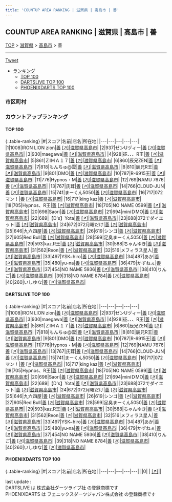 ```yaml
---
title: 'COUNTUP AREA RANKING | 滋賀県 | 高島市 | 善'
---
```

## COUNTUP AREA RANKING | 滋賀県 | 高島市 | 善

[TOP](/darts/rank/) > [滋賀県](/darts/rank/滋賀県/) > [高島市](/darts/rank/滋賀県/高島市/) > 善

___

<a href="https://twitter.com/share?ref_src=twsrc%5Etfw" data-text="COUNTUP AREA RANKING | 滋賀県高島市善" class="twitter-share-button" data-hashtags="DARTSLIVE,PHOENIXDARTS,darts,ダーツ" data-show-count="false">Tweet</a>

* [ランキング](#カウントアップランキング)
    * [TOP 100](#top-100)
    * [DARTSLIVE TOP 100](#dartslive-top-100)
    * [PHOENIXDARTS TOP 100](#phoenixdarts-top-100)

### 市区町村

<ul>

</ul>

### カウントアップランキング

#### TOP 100



{:.table-ranking}
|#|スコア|名前|店名|所在地|
|---|---|---|---|---|
|1|1008|<span class="rank-name-dl">IRON LION zion</span>|<a href="/darts/rank/shops/5f7b7ca7bdac62f1f454cb89828a1cfe.html">善</a> <a href="https://search.dartslive.com/jp/shop/5f7b7ca7bdac62f1f454cb89828a1cfe">[↗]</a>|<a href="/darts/rank/滋賀県/高島市">滋賀県高島市</a>|
|2|937|<span class="rank-name-dl">ゼンUヅィー</span>|<a href="/darts/rank/shops/5f7b7ca7bdac62f1f454cb89828a1cfe.html">善</a> <a href="https://search.dartslive.com/jp/shop/5f7b7ca7bdac62f1f454cb89828a1cfe">[↗]</a>|<a href="/darts/rank/滋賀県/高島市">滋賀県高島市</a>|
|3|930|<span class="rank-name-dl">maegawa</span>|<a href="/darts/rank/shops/5f7b7ca7bdac62f1f454cb89828a1cfe.html">善</a> <a href="https://search.dartslive.com/jp/shop/5f7b7ca7bdac62f1f454cb89828a1cfe">[↗]</a>|<a href="/darts/rank/滋賀県/高島市">滋賀県高島市</a>|
|4|928|<span class="rank-name-dl">征、、、R王</span>|<a href="/darts/rank/shops/5f7b7ca7bdac62f1f454cb89828a1cfe.html">善</a> <a href="https://search.dartslive.com/jp/shop/5f7b7ca7bdac62f1f454cb89828a1cfe">[↗]</a>|<a href="/darts/rank/滋賀県/高島市">滋賀県高島市</a>|
|5|861|<span class="rank-name-dl">ＺIＭＡ１７</span>|<a href="/darts/rank/shops/5f7b7ca7bdac62f1f454cb89828a1cfe.html">善</a> <a href="https://search.dartslive.com/jp/shop/5f7b7ca7bdac62f1f454cb89828a1cfe">[↗]</a>|<a href="/darts/rank/滋賀県/高島市">滋賀県高島市</a>|
|6|860|<span class="rank-name-dl">辰兄ZEN</span>|<a href="/darts/rank/shops/5f7b7ca7bdac62f1f454cb89828a1cfe.html">善</a> <a href="https://search.dartslive.com/jp/shop/5f7b7ca7bdac62f1f454cb89828a1cfe">[↗]</a>|<a href="/darts/rank/滋賀県/高島市">滋賀県高島市</a>|
|7|818|<span class="rank-name-dl">もんちゅ@雲</span>|<a href="/darts/rank/shops/5f7b7ca7bdac62f1f454cb89828a1cfe.html">善</a> <a href="https://search.dartslive.com/jp/shop/5f7b7ca7bdac62f1f454cb89828a1cfe">[↗]</a>|<a href="/darts/rank/滋賀県/高島市">滋賀県高島市</a>|
|8|810|<span class="rank-name-dl">辰兄R王</span>|<a href="/darts/rank/shops/5f7b7ca7bdac62f1f454cb89828a1cfe.html">善</a> <a href="https://search.dartslive.com/jp/shop/5f7b7ca7bdac62f1f454cb89828a1cfe">[↗]</a>|<a href="/darts/rank/滋賀県/高島市">滋賀県高島市</a>|
|9|801|<span class="rank-name-dl">DMO</span>|<a href="/darts/rank/shops/5f7b7ca7bdac62f1f454cb89828a1cfe.html">善</a> <a href="https://search.dartslive.com/jp/shop/5f7b7ca7bdac62f1f454cb89828a1cfe">[↗]</a>|<a href="/darts/rank/滋賀県/高島市">滋賀県高島市</a>|
|10|787|<span class="rank-name-dl">R-6915王</span>|<a href="/darts/rank/shops/5f7b7ca7bdac62f1f454cb89828a1cfe.html">善</a> <a href="https://search.dartslive.com/jp/shop/5f7b7ca7bdac62f1f454cb89828a1cfe">[↗]</a>|<a href="/darts/rank/滋賀県/高島市">滋賀県高島市</a>|
|11|776|<span class="rank-name-dl">Hypnos・M</span>|<a href="/darts/rank/shops/5f7b7ca7bdac62f1f454cb89828a1cfe.html">善</a> <a href="https://search.dartslive.com/jp/shop/5f7b7ca7bdac62f1f454cb89828a1cfe">[↗]</a>|<a href="/darts/rank/滋賀県/高島市">滋賀県高島市</a>|
|12|769|<span class="rank-name-dl">NAMU 7676</span>|<a href="/darts/rank/shops/5f7b7ca7bdac62f1f454cb89828a1cfe.html">善</a> <a href="https://search.dartslive.com/jp/shop/5f7b7ca7bdac62f1f454cb89828a1cfe">[↗]</a>|<a href="/darts/rank/滋賀県/高島市">滋賀県高島市</a>|
|13|767|<span class="rank-name-dl">氏茸</span>|<a href="/darts/rank/shops/5f7b7ca7bdac62f1f454cb89828a1cfe.html">善</a> <a href="https://search.dartslive.com/jp/shop/5f7b7ca7bdac62f1f454cb89828a1cfe">[↗]</a>|<a href="/darts/rank/滋賀県/高島市">滋賀県高島市</a>|
|14|766|<span class="rank-name-dl">CLOUD-JUN</span>|<a href="/darts/rank/shops/5f7b7ca7bdac62f1f454cb89828a1cfe.html">善</a> <a href="https://search.dartslive.com/jp/shop/5f7b7ca7bdac62f1f454cb89828a1cfe">[↗]</a>|<a href="/darts/rank/滋賀県/高島市">滋賀県高島市</a>|
|15|741|<span class="rank-name-dl">まーくん5050</span>|<a href="/darts/rank/shops/5f7b7ca7bdac62f1f454cb89828a1cfe.html">善</a> <a href="https://search.dartslive.com/jp/shop/5f7b7ca7bdac62f1f454cb89828a1cfe">[↗]</a>|<a href="/darts/rank/滋賀県/高島市">滋賀県高島市</a>|
|16|717|<span class="rank-name-dl">072マン！</span>|<a href="/darts/rank/shops/5f7b7ca7bdac62f1f454cb89828a1cfe.html">善</a> <a href="https://search.dartslive.com/jp/shop/5f7b7ca7bdac62f1f454cb89828a1cfe">[↗]</a>|<a href="/darts/rank/滋賀県/高島市">滋賀県高島市</a>|
|16|717|<span class="rank-name-dl">king kaz</span>|<a href="/darts/rank/shops/5f7b7ca7bdac62f1f454cb89828a1cfe.html">善</a> <a href="https://search.dartslive.com/jp/shop/5f7b7ca7bdac62f1f454cb89828a1cfe">[↗]</a>|<a href="/darts/rank/滋賀県/高島市">滋賀県高島市</a>|
|18|705|<span class="rank-name-dl">Hypnos、R王</span>|<a href="/darts/rank/shops/5f7b7ca7bdac62f1f454cb89828a1cfe.html">善</a> <a href="https://search.dartslive.com/jp/shop/5f7b7ca7bdac62f1f454cb89828a1cfe">[↗]</a>|<a href="/darts/rank/滋賀県/高島市">滋賀県高島市</a>|
|18|705|<span class="rank-name-dl">NO NAME 0599</span>|<a href="/darts/rank/shops/5f7b7ca7bdac62f1f454cb89828a1cfe.html">善</a> <a href="https://search.dartslive.com/jp/shop/5f7b7ca7bdac62f1f454cb89828a1cfe">[↗]</a>|<a href="/darts/rank/滋賀県/高島市">滋賀県高島市</a>|
|20|698|<span class="rank-name-dl">Saori</span>|<a href="/darts/rank/shops/5f7b7ca7bdac62f1f454cb89828a1cfe.html">善</a> <a href="https://search.dartslive.com/jp/shop/5f7b7ca7bdac62f1f454cb89828a1cfe">[↗]</a>|<a href="/darts/rank/滋賀県/高島市">滋賀県高島市</a>|
|21|694|<span class="rank-name-dl">miniＤMO</span>|<a href="/darts/rank/shops/5f7b7ca7bdac62f1f454cb89828a1cfe.html">善</a> <a href="https://search.dartslive.com/jp/shop/5f7b7ca7bdac62f1f454cb89828a1cfe">[↗]</a>|<a href="/darts/rank/滋賀県/高島市">滋賀県高島市</a>|
|22|689|<span class="rank-name-dl">【D&#x27;s】Yota</span>|<a href="/darts/rank/shops/5f7b7ca7bdac62f1f454cb89828a1cfe.html">善</a> <a href="https://search.dartslive.com/jp/shop/5f7b7ca7bdac62f1f454cb89828a1cfe">[↗]</a>|<a href="/darts/rank/滋賀県/高島市">滋賀県高島市</a>|
|23|688|<span class="rank-name-dl">072でダイエット</span>|<a href="/darts/rank/shops/5f7b7ca7bdac62f1f454cb89828a1cfe.html">善</a> <a href="https://search.dartslive.com/jp/shop/5f7b7ca7bdac62f1f454cb89828a1cfe">[↗]</a>|<a href="/darts/rank/滋賀県/高島市">滋賀県高島市</a>|
|24|672|<span class="rank-name-dl">072月曜だけ</span>|<a href="/darts/rank/shops/5f7b7ca7bdac62f1f454cb89828a1cfe.html">善</a> <a href="https://search.dartslive.com/jp/shop/5f7b7ca7bdac62f1f454cb89828a1cfe">[↗]</a>|<a href="/darts/rank/滋賀県/高島市">滋賀県高島市</a>|
|25|646|<span class="rank-name-dl">九六四屋</span>|<a href="/darts/rank/shops/5f7b7ca7bdac62f1f454cb89828a1cfe.html">善</a> <a href="https://search.dartslive.com/jp/shop/5f7b7ca7bdac62f1f454cb89828a1cfe">[↗]</a>|<a href="/darts/rank/滋賀県/高島市">滋賀県高島市</a>|
|26|619|<span class="rank-name-dl">シンゴ</span>|<a href="/darts/rank/shops/5f7b7ca7bdac62f1f454cb89828a1cfe.html">善</a> <a href="https://search.dartslive.com/jp/shop/5f7b7ca7bdac62f1f454cb89828a1cfe">[↗]</a>|<a href="/darts/rank/滋賀県/高島市">滋賀県高島市</a>|
|27|605|<span class="rank-name-dl">Red Bull</span>|<a href="/darts/rank/shops/5f7b7ca7bdac62f1f454cb89828a1cfe.html">善</a> <a href="https://search.dartslive.com/jp/shop/5f7b7ca7bdac62f1f454cb89828a1cfe">[↗]</a>|<a href="/darts/rank/滋賀県/高島市">滋賀県高島市</a>|
|28|599|<span class="rank-name-dl">足臭まーくん5050</span>|<a href="/darts/rank/shops/5f7b7ca7bdac62f1f454cb89828a1cfe.html">善</a> <a href="https://search.dartslive.com/jp/shop/5f7b7ca7bdac62f1f454cb89828a1cfe">[↗]</a>|<a href="/darts/rank/滋賀県/高島市">滋賀県高島市</a>|
|29|593|<span class="rank-name-dl">kaz.R王</span>|<a href="/darts/rank/shops/5f7b7ca7bdac62f1f454cb89828a1cfe.html">善</a> <a href="https://search.dartslive.com/jp/shop/5f7b7ca7bdac62f1f454cb89828a1cfe">[↗]</a>|<a href="/darts/rank/滋賀県/高島市">滋賀県高島市</a>|
|30|588|<span class="rank-name-dl">ちゃんゆき</span>|<a href="/darts/rank/shops/5f7b7ca7bdac62f1f454cb89828a1cfe.html">善</a> <a href="https://search.dartslive.com/jp/shop/5f7b7ca7bdac62f1f454cb89828a1cfe">[↗]</a>|<a href="/darts/rank/滋賀県/高島市">滋賀県高島市</a>|
|31|562|<span class="rank-name-dl">Reon</span>|<a href="/darts/rank/shops/5f7b7ca7bdac62f1f454cb89828a1cfe.html">善</a> <a href="https://search.dartslive.com/jp/shop/5f7b7ca7bdac62f1f454cb89828a1cfe">[↗]</a>|<a href="/darts/rank/滋賀県/高島市">滋賀県高島市</a>|
|32|516|<span class="rank-name-dl">メフィラス星人</span>|<a href="/darts/rank/shops/5f7b7ca7bdac62f1f454cb89828a1cfe.html">善</a> <a href="https://search.dartslive.com/jp/shop/5f7b7ca7bdac62f1f454cb89828a1cfe">[↗]</a>|<a href="/darts/rank/滋賀県/高島市">滋賀県高島市</a>|
|33|497|<span class="rank-name-dl">YSK−hiro</span>|<a href="/darts/rank/shops/5f7b7ca7bdac62f1f454cb89828a1cfe.html">善</a> <a href="https://search.dartslive.com/jp/shop/5f7b7ca7bdac62f1f454cb89828a1cfe">[↗]</a>|<a href="/darts/rank/滋賀県/高島市">滋賀県高島市</a>|
|34|487|<span class="rank-name-dl">あか</span>|<a href="/darts/rank/shops/5f7b7ca7bdac62f1f454cb89828a1cfe.html">善</a> <a href="https://search.dartslive.com/jp/shop/5f7b7ca7bdac62f1f454cb89828a1cfe">[↗]</a>|<a href="/darts/rank/滋賀県/高島市">滋賀県高島市</a>|
|35|480|<span class="rank-name-dl">yu-na</span>|<a href="/darts/rank/shops/5f7b7ca7bdac62f1f454cb89828a1cfe.html">善</a> <a href="https://search.dartslive.com/jp/shop/5f7b7ca7bdac62f1f454cb89828a1cfe">[↗]</a>|<a href="/darts/rank/滋賀県/高島市">滋賀県高島市</a>|
|36|479|<span class="rank-name-dl">かずねぇ</span>|<a href="/darts/rank/shops/5f7b7ca7bdac62f1f454cb89828a1cfe.html">善</a> <a href="https://search.dartslive.com/jp/shop/5f7b7ca7bdac62f1f454cb89828a1cfe">[↗]</a>|<a href="/darts/rank/滋賀県/高島市">滋賀県高島市</a>|
|37|454|<span class="rank-name-dl">NO NAME 5936</span>|<a href="/darts/rank/shops/5f7b7ca7bdac62f1f454cb89828a1cfe.html">善</a> <a href="https://search.dartslive.com/jp/shop/5f7b7ca7bdac62f1f454cb89828a1cfe">[↗]</a>|<a href="/darts/rank/滋賀県/高島市">滋賀県高島市</a>|
|38|410|<span class="rank-name-dl">りんご</span>|<a href="/darts/rank/shops/5f7b7ca7bdac62f1f454cb89828a1cfe.html">善</a> <a href="https://search.dartslive.com/jp/shop/5f7b7ca7bdac62f1f454cb89828a1cfe">[↗]</a>|<a href="/darts/rank/滋賀県/高島市">滋賀県高島市</a>|
|39|318|<span class="rank-name-dl">NO NAME 8784</span>|<a href="/darts/rank/shops/5f7b7ca7bdac62f1f454cb89828a1cfe.html">善</a> <a href="https://search.dartslive.com/jp/shop/5f7b7ca7bdac62f1f454cb89828a1cfe">[↗]</a>|<a href="/darts/rank/滋賀県/高島市">滋賀県高島市</a>|
|40|260|<span class="rank-name-dl">いしゆな</span>|<a href="/darts/rank/shops/5f7b7ca7bdac62f1f454cb89828a1cfe.html">善</a> <a href="https://search.dartslive.com/jp/shop/5f7b7ca7bdac62f1f454cb89828a1cfe">[↗]</a>|<a href="/darts/rank/滋賀県/高島市">滋賀県高島市</a>|


#### DARTSLIVE TOP 100



{:.table-ranking}
|#|スコア|名前|店名|所在地|
|---|---|---|---|---|
|1|1008|<span class="rank-name-dl">IRON LION zion</span>|<a href="/darts/rank/shops/5f7b7ca7bdac62f1f454cb89828a1cfe.html">善</a> <a href="https://search.dartslive.com/jp/shop/5f7b7ca7bdac62f1f454cb89828a1cfe">[↗]</a>|<a href="/darts/rank/滋賀県/高島市">滋賀県高島市</a>|
|2|937|<span class="rank-name-dl">ゼンUヅィー</span>|<a href="/darts/rank/shops/5f7b7ca7bdac62f1f454cb89828a1cfe.html">善</a> <a href="https://search.dartslive.com/jp/shop/5f7b7ca7bdac62f1f454cb89828a1cfe">[↗]</a>|<a href="/darts/rank/滋賀県/高島市">滋賀県高島市</a>|
|3|930|<span class="rank-name-dl">maegawa</span>|<a href="/darts/rank/shops/5f7b7ca7bdac62f1f454cb89828a1cfe.html">善</a> <a href="https://search.dartslive.com/jp/shop/5f7b7ca7bdac62f1f454cb89828a1cfe">[↗]</a>|<a href="/darts/rank/滋賀県/高島市">滋賀県高島市</a>|
|4|928|<span class="rank-name-dl">征、、、R王</span>|<a href="/darts/rank/shops/5f7b7ca7bdac62f1f454cb89828a1cfe.html">善</a> <a href="https://search.dartslive.com/jp/shop/5f7b7ca7bdac62f1f454cb89828a1cfe">[↗]</a>|<a href="/darts/rank/滋賀県/高島市">滋賀県高島市</a>|
|5|861|<span class="rank-name-dl">ＺIＭＡ１７</span>|<a href="/darts/rank/shops/5f7b7ca7bdac62f1f454cb89828a1cfe.html">善</a> <a href="https://search.dartslive.com/jp/shop/5f7b7ca7bdac62f1f454cb89828a1cfe">[↗]</a>|<a href="/darts/rank/滋賀県/高島市">滋賀県高島市</a>|
|6|860|<span class="rank-name-dl">辰兄ZEN</span>|<a href="/darts/rank/shops/5f7b7ca7bdac62f1f454cb89828a1cfe.html">善</a> <a href="https://search.dartslive.com/jp/shop/5f7b7ca7bdac62f1f454cb89828a1cfe">[↗]</a>|<a href="/darts/rank/滋賀県/高島市">滋賀県高島市</a>|
|7|818|<span class="rank-name-dl">もんちゅ@雲</span>|<a href="/darts/rank/shops/5f7b7ca7bdac62f1f454cb89828a1cfe.html">善</a> <a href="https://search.dartslive.com/jp/shop/5f7b7ca7bdac62f1f454cb89828a1cfe">[↗]</a>|<a href="/darts/rank/滋賀県/高島市">滋賀県高島市</a>|
|8|810|<span class="rank-name-dl">辰兄R王</span>|<a href="/darts/rank/shops/5f7b7ca7bdac62f1f454cb89828a1cfe.html">善</a> <a href="https://search.dartslive.com/jp/shop/5f7b7ca7bdac62f1f454cb89828a1cfe">[↗]</a>|<a href="/darts/rank/滋賀県/高島市">滋賀県高島市</a>|
|9|801|<span class="rank-name-dl">DMO</span>|<a href="/darts/rank/shops/5f7b7ca7bdac62f1f454cb89828a1cfe.html">善</a> <a href="https://search.dartslive.com/jp/shop/5f7b7ca7bdac62f1f454cb89828a1cfe">[↗]</a>|<a href="/darts/rank/滋賀県/高島市">滋賀県高島市</a>|
|10|787|<span class="rank-name-dl">R-6915王</span>|<a href="/darts/rank/shops/5f7b7ca7bdac62f1f454cb89828a1cfe.html">善</a> <a href="https://search.dartslive.com/jp/shop/5f7b7ca7bdac62f1f454cb89828a1cfe">[↗]</a>|<a href="/darts/rank/滋賀県/高島市">滋賀県高島市</a>|
|11|776|<span class="rank-name-dl">Hypnos・M</span>|<a href="/darts/rank/shops/5f7b7ca7bdac62f1f454cb89828a1cfe.html">善</a> <a href="https://search.dartslive.com/jp/shop/5f7b7ca7bdac62f1f454cb89828a1cfe">[↗]</a>|<a href="/darts/rank/滋賀県/高島市">滋賀県高島市</a>|
|12|769|<span class="rank-name-dl">NAMU 7676</span>|<a href="/darts/rank/shops/5f7b7ca7bdac62f1f454cb89828a1cfe.html">善</a> <a href="https://search.dartslive.com/jp/shop/5f7b7ca7bdac62f1f454cb89828a1cfe">[↗]</a>|<a href="/darts/rank/滋賀県/高島市">滋賀県高島市</a>|
|13|767|<span class="rank-name-dl">氏茸</span>|<a href="/darts/rank/shops/5f7b7ca7bdac62f1f454cb89828a1cfe.html">善</a> <a href="https://search.dartslive.com/jp/shop/5f7b7ca7bdac62f1f454cb89828a1cfe">[↗]</a>|<a href="/darts/rank/滋賀県/高島市">滋賀県高島市</a>|
|14|766|<span class="rank-name-dl">CLOUD-JUN</span>|<a href="/darts/rank/shops/5f7b7ca7bdac62f1f454cb89828a1cfe.html">善</a> <a href="https://search.dartslive.com/jp/shop/5f7b7ca7bdac62f1f454cb89828a1cfe">[↗]</a>|<a href="/darts/rank/滋賀県/高島市">滋賀県高島市</a>|
|15|741|<span class="rank-name-dl">まーくん5050</span>|<a href="/darts/rank/shops/5f7b7ca7bdac62f1f454cb89828a1cfe.html">善</a> <a href="https://search.dartslive.com/jp/shop/5f7b7ca7bdac62f1f454cb89828a1cfe">[↗]</a>|<a href="/darts/rank/滋賀県/高島市">滋賀県高島市</a>|
|16|717|<span class="rank-name-dl">072マン！</span>|<a href="/darts/rank/shops/5f7b7ca7bdac62f1f454cb89828a1cfe.html">善</a> <a href="https://search.dartslive.com/jp/shop/5f7b7ca7bdac62f1f454cb89828a1cfe">[↗]</a>|<a href="/darts/rank/滋賀県/高島市">滋賀県高島市</a>|
|16|717|<span class="rank-name-dl">king kaz</span>|<a href="/darts/rank/shops/5f7b7ca7bdac62f1f454cb89828a1cfe.html">善</a> <a href="https://search.dartslive.com/jp/shop/5f7b7ca7bdac62f1f454cb89828a1cfe">[↗]</a>|<a href="/darts/rank/滋賀県/高島市">滋賀県高島市</a>|
|18|705|<span class="rank-name-dl">Hypnos、R王</span>|<a href="/darts/rank/shops/5f7b7ca7bdac62f1f454cb89828a1cfe.html">善</a> <a href="https://search.dartslive.com/jp/shop/5f7b7ca7bdac62f1f454cb89828a1cfe">[↗]</a>|<a href="/darts/rank/滋賀県/高島市">滋賀県高島市</a>|
|18|705|<span class="rank-name-dl">NO NAME 0599</span>|<a href="/darts/rank/shops/5f7b7ca7bdac62f1f454cb89828a1cfe.html">善</a> <a href="https://search.dartslive.com/jp/shop/5f7b7ca7bdac62f1f454cb89828a1cfe">[↗]</a>|<a href="/darts/rank/滋賀県/高島市">滋賀県高島市</a>|
|20|698|<span class="rank-name-dl">Saori</span>|<a href="/darts/rank/shops/5f7b7ca7bdac62f1f454cb89828a1cfe.html">善</a> <a href="https://search.dartslive.com/jp/shop/5f7b7ca7bdac62f1f454cb89828a1cfe">[↗]</a>|<a href="/darts/rank/滋賀県/高島市">滋賀県高島市</a>|
|21|694|<span class="rank-name-dl">miniＤMO</span>|<a href="/darts/rank/shops/5f7b7ca7bdac62f1f454cb89828a1cfe.html">善</a> <a href="https://search.dartslive.com/jp/shop/5f7b7ca7bdac62f1f454cb89828a1cfe">[↗]</a>|<a href="/darts/rank/滋賀県/高島市">滋賀県高島市</a>|
|22|689|<span class="rank-name-dl">【D&#x27;s】Yota</span>|<a href="/darts/rank/shops/5f7b7ca7bdac62f1f454cb89828a1cfe.html">善</a> <a href="https://search.dartslive.com/jp/shop/5f7b7ca7bdac62f1f454cb89828a1cfe">[↗]</a>|<a href="/darts/rank/滋賀県/高島市">滋賀県高島市</a>|
|23|688|<span class="rank-name-dl">072でダイエット</span>|<a href="/darts/rank/shops/5f7b7ca7bdac62f1f454cb89828a1cfe.html">善</a> <a href="https://search.dartslive.com/jp/shop/5f7b7ca7bdac62f1f454cb89828a1cfe">[↗]</a>|<a href="/darts/rank/滋賀県/高島市">滋賀県高島市</a>|
|24|672|<span class="rank-name-dl">072月曜だけ</span>|<a href="/darts/rank/shops/5f7b7ca7bdac62f1f454cb89828a1cfe.html">善</a> <a href="https://search.dartslive.com/jp/shop/5f7b7ca7bdac62f1f454cb89828a1cfe">[↗]</a>|<a href="/darts/rank/滋賀県/高島市">滋賀県高島市</a>|
|25|646|<span class="rank-name-dl">九六四屋</span>|<a href="/darts/rank/shops/5f7b7ca7bdac62f1f454cb89828a1cfe.html">善</a> <a href="https://search.dartslive.com/jp/shop/5f7b7ca7bdac62f1f454cb89828a1cfe">[↗]</a>|<a href="/darts/rank/滋賀県/高島市">滋賀県高島市</a>|
|26|619|<span class="rank-name-dl">シンゴ</span>|<a href="/darts/rank/shops/5f7b7ca7bdac62f1f454cb89828a1cfe.html">善</a> <a href="https://search.dartslive.com/jp/shop/5f7b7ca7bdac62f1f454cb89828a1cfe">[↗]</a>|<a href="/darts/rank/滋賀県/高島市">滋賀県高島市</a>|
|27|605|<span class="rank-name-dl">Red Bull</span>|<a href="/darts/rank/shops/5f7b7ca7bdac62f1f454cb89828a1cfe.html">善</a> <a href="https://search.dartslive.com/jp/shop/5f7b7ca7bdac62f1f454cb89828a1cfe">[↗]</a>|<a href="/darts/rank/滋賀県/高島市">滋賀県高島市</a>|
|28|599|<span class="rank-name-dl">足臭まーくん5050</span>|<a href="/darts/rank/shops/5f7b7ca7bdac62f1f454cb89828a1cfe.html">善</a> <a href="https://search.dartslive.com/jp/shop/5f7b7ca7bdac62f1f454cb89828a1cfe">[↗]</a>|<a href="/darts/rank/滋賀県/高島市">滋賀県高島市</a>|
|29|593|<span class="rank-name-dl">kaz.R王</span>|<a href="/darts/rank/shops/5f7b7ca7bdac62f1f454cb89828a1cfe.html">善</a> <a href="https://search.dartslive.com/jp/shop/5f7b7ca7bdac62f1f454cb89828a1cfe">[↗]</a>|<a href="/darts/rank/滋賀県/高島市">滋賀県高島市</a>|
|30|588|<span class="rank-name-dl">ちゃんゆき</span>|<a href="/darts/rank/shops/5f7b7ca7bdac62f1f454cb89828a1cfe.html">善</a> <a href="https://search.dartslive.com/jp/shop/5f7b7ca7bdac62f1f454cb89828a1cfe">[↗]</a>|<a href="/darts/rank/滋賀県/高島市">滋賀県高島市</a>|
|31|562|<span class="rank-name-dl">Reon</span>|<a href="/darts/rank/shops/5f7b7ca7bdac62f1f454cb89828a1cfe.html">善</a> <a href="https://search.dartslive.com/jp/shop/5f7b7ca7bdac62f1f454cb89828a1cfe">[↗]</a>|<a href="/darts/rank/滋賀県/高島市">滋賀県高島市</a>|
|32|516|<span class="rank-name-dl">メフィラス星人</span>|<a href="/darts/rank/shops/5f7b7ca7bdac62f1f454cb89828a1cfe.html">善</a> <a href="https://search.dartslive.com/jp/shop/5f7b7ca7bdac62f1f454cb89828a1cfe">[↗]</a>|<a href="/darts/rank/滋賀県/高島市">滋賀県高島市</a>|
|33|497|<span class="rank-name-dl">YSK−hiro</span>|<a href="/darts/rank/shops/5f7b7ca7bdac62f1f454cb89828a1cfe.html">善</a> <a href="https://search.dartslive.com/jp/shop/5f7b7ca7bdac62f1f454cb89828a1cfe">[↗]</a>|<a href="/darts/rank/滋賀県/高島市">滋賀県高島市</a>|
|34|487|<span class="rank-name-dl">あか</span>|<a href="/darts/rank/shops/5f7b7ca7bdac62f1f454cb89828a1cfe.html">善</a> <a href="https://search.dartslive.com/jp/shop/5f7b7ca7bdac62f1f454cb89828a1cfe">[↗]</a>|<a href="/darts/rank/滋賀県/高島市">滋賀県高島市</a>|
|35|480|<span class="rank-name-dl">yu-na</span>|<a href="/darts/rank/shops/5f7b7ca7bdac62f1f454cb89828a1cfe.html">善</a> <a href="https://search.dartslive.com/jp/shop/5f7b7ca7bdac62f1f454cb89828a1cfe">[↗]</a>|<a href="/darts/rank/滋賀県/高島市">滋賀県高島市</a>|
|36|479|<span class="rank-name-dl">かずねぇ</span>|<a href="/darts/rank/shops/5f7b7ca7bdac62f1f454cb89828a1cfe.html">善</a> <a href="https://search.dartslive.com/jp/shop/5f7b7ca7bdac62f1f454cb89828a1cfe">[↗]</a>|<a href="/darts/rank/滋賀県/高島市">滋賀県高島市</a>|
|37|454|<span class="rank-name-dl">NO NAME 5936</span>|<a href="/darts/rank/shops/5f7b7ca7bdac62f1f454cb89828a1cfe.html">善</a> <a href="https://search.dartslive.com/jp/shop/5f7b7ca7bdac62f1f454cb89828a1cfe">[↗]</a>|<a href="/darts/rank/滋賀県/高島市">滋賀県高島市</a>|
|38|410|<span class="rank-name-dl">りんご</span>|<a href="/darts/rank/shops/5f7b7ca7bdac62f1f454cb89828a1cfe.html">善</a> <a href="https://search.dartslive.com/jp/shop/5f7b7ca7bdac62f1f454cb89828a1cfe">[↗]</a>|<a href="/darts/rank/滋賀県/高島市">滋賀県高島市</a>|
|39|318|<span class="rank-name-dl">NO NAME 8784</span>|<a href="/darts/rank/shops/5f7b7ca7bdac62f1f454cb89828a1cfe.html">善</a> <a href="https://search.dartslive.com/jp/shop/5f7b7ca7bdac62f1f454cb89828a1cfe">[↗]</a>|<a href="/darts/rank/滋賀県/高島市">滋賀県高島市</a>|
|40|260|<span class="rank-name-dl">いしゆな</span>|<a href="/darts/rank/shops/5f7b7ca7bdac62f1f454cb89828a1cfe.html">善</a> <a href="https://search.dartslive.com/jp/shop/5f7b7ca7bdac62f1f454cb89828a1cfe">[↗]</a>|<a href="/darts/rank/滋賀県/高島市">滋賀県高島市</a>|


#### PHOENIXDARTS TOP 100



{:.table-ranking}
|#|スコア|名前|店名|所在地|
|---|---|---|---|---|
||0|<span class="rank-name-dl"> </span>|<a href="/darts/rank/shops/.html"></a> <a href="">[↗]</a>|<a href="/darts/rank//"></a>|


<div class="footer border-top border-gray-light mt-5 pt-3 text-right text-gray">
    last update : <span style="font-weight: italic" id="foot_last_modified"></span><br />
    DARTSLIVE は 株式会社ダーツライブ社 の登録商標です<br />
    PHOENIXDARTS は フェニックスダーツジャパン株式会社 の登録商標です<br />
</div>

<script src="https://cdnjs.cloudflare.com/ajax/libs/jquery.tablesorter/2.31.3/js/jquery.tablesorter.min.js" integrity="sha512-qzgd5cYSZcosqpzpn7zF2ZId8f/8CHmFKZ8j7mU4OUXTNRd5g+ZHBPsgKEwoqxCtdQvExE5LprwwPAgoicguNg==" crossorigin="anonymous" referrerpolicy="no-referrer"></script>
<link rel="stylesheet" href="https://cdnjs.cloudflare.com/ajax/libs/jquery.tablesorter/2.31.3/css/theme.default.min.css" integrity="sha512-wghhOJkjQX0Lh3NSWvNKeZ0ZpNn+SPVXX1Qyc9OCaogADktxrBiBdKGDoqVUOyhStvMBmJQ8ZdMHiR3wuEq8+w==" crossorigin="anonymous" referrerpolicy="no-referrer" />
<script>
$(function() {
    $(".table-ranking").tablesorter({sortList:[[0, 0]]});
    $("#foot_last_modified").text(formatDate(new Date(document.lastModified), 'yyyy-MM-dd HH:mm:ss'));
});
</script>

<script async src="https://platform.twitter.com/widgets.js" charset="utf-8"></script>